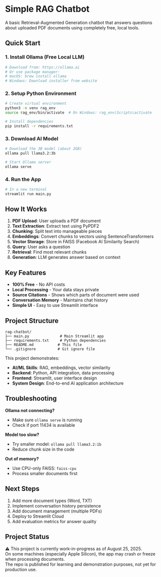 # Simple RAG Chatbot

A basic Retrieval-Augmented Generation chatbot that answers questions about uploaded PDF documents using completely free, local tools.

## Quick Start

### 1. Install Ollama (Free Local LLM)
```bash
# Download from: https://ollama.ai
# Or use package manager:
# macOS: brew install ollama
# Windows: Download installer from website
```

### 2. Setup Python Environment
```bash
# Create virtual environment
python3 -m venv rag_env
source rag_env/bin/activate  # On Windows: rag_env\Scripts\activate

# Install dependencies
pip install -r requirements.txt
```

### 3. Download AI Model
```bash
# Download the 3B model (about 2GB)
ollama pull llama3.2:3b

# Start Ollama server
ollama serve
```

### 4. Run the App
```bash
# In a new terminal
streamlit run main.py
```

## How It Works

1. **PDF Upload**: User uploads a PDF document
2. **Text Extraction**: Extract text using PyPDF2
3. **Chunking**: Split text into manageable pieces
4. **Embeddings**: Convert chunks to vectors using SentenceTransformers
5. **Vector Storage**: Store in FAISS (Facebook AI Similarity Search)
6. **Query**: User asks a question
7. **Retrieval**: Find most relevant chunks
8. **Generation**: LLM generates answer based on context

## Key Features

- **100% Free** - No API costs
- **Local Processing** - Your data stays private
- **Source Citations** - Shows which parts of document were used
- **Conversation Memory** - Maintains chat history
- **Simple UI** - Easy to use Streamlit interface

## Project Structure
```
rag-chatbot/
├── main.py              # Main Streamlit app
├── requirements.txt     # Python dependencies
├── README.md           # This file
└── .gitignore          # Git ignore file
```

This project demonstrates:
- **AI/ML Skills**: RAG, embeddings, vector similarity
- **Backend**: Python, API integration, data processing
- **Frontend**: Streamlit, user interface design
- **System Design**: End-to-end AI application architecture

## Troubleshooting

**Ollama not connecting?**
- Make sure `ollama serve` is running
- Check if port 11434 is available

**Model too slow?**
- Try smaller model: `ollama pull llama3.2:1b`
- Reduce chunk size in the code

**Out of memory?**
- Use CPU-only FAISS: `faiss-cpu`
- Process smaller documents first

## Next Steps

1. Add more document types (Word, TXT)
2. Implement conversation history persistence
3. Add document management (multiple PDFs)
4. Deploy to Streamlit Cloud
5. Add evaluation metrics for answer quality

## Project Status

⚠️ This project is currently work-in-progress as of August 25, 2025.  
On some machines (especially Apple Silicon), the app may crash or freeze when processing documents.  
The repo is published for learning and demonstration purposes, not yet for production use.

